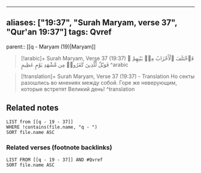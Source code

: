 
---
aliases: ["19:37", "Surah Maryam, verse 37", "Qur'an 19:37"]
tags: Qvref
---

parent:: [[q - Maryam (19)|Maryam]]

> [!arabic]+ Surah Maryam, Verse 37 (19:37)
> <span class="quran-arabic">فَٱخْتَلَفَ ٱلْأَحْزَابُ مِنۢ بَيْنِهِمْ ۖ فَوَيْلٌ لِّلَّذِينَ كَفَرُوا۟ مِن مَّشْهَدِ يَوْمٍ عَظِيمٍ</span>
^arabic

> [!translation]+ Surah Maryam, Verse 37 (19:37) - Translation
> Но секты разошлись во мнениях между собой. Горе же неверующим, которые встретят Великий день!
^translation



## Related notes
```dataview
LIST from [[q - 19 - 37]]
WHERE !contains(file.name, "q - ")
SORT file.name ASC
```

### Related verses (footnote backlinks)
```dataview
LIST FROM [[q - 19 - 37]] AND #Qvref
SORT file.name ASC
```

